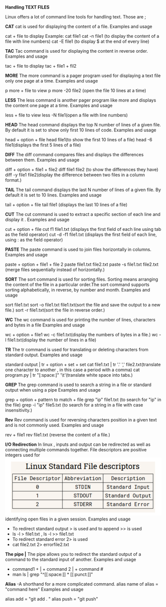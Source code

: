 **Handling TEXT FILES**

Linux offers a lot of command line tools for handling text. Those are ;

**CAT**
cat is used for displaying the content of a file. Examples and usage

cat + file to display Example:
cat file1
cat -n file1 (to display the content of a file with line numbers)
cat -E file1 (to display $ at the end of every line)

**TAC**
Tac command is used for displaying the content in reverse order. Examples and usage

tac + file to display
tac + file1 + fil2

**MORE**
The more command is a pager program used for displaying a text file only one page at a time. Examples and usage

p more + file to view
p more -20 file2 (open the file 10 lines at a time)

**LESS**
The less command is another pager program like more and displays the content one page at a time. Examples and usage

less + file to view
less -N file1(open a file with line numbers)

**HEAD**
The head command displays the top N number of lines of a given file. By default it is set to show only first 10 lines of code. Examples and usage

head + option + file
head file1(to show the first 10 lines of a file)
head -6 file1(displays the first 5 lines of a file)

**DIFF**
The diff command compares files and displays the differences between them. Examples and usage

diff + option + file1 + file2
diff file1 file2 (to show the differences they have)
diff -y file1 file2(display the difference between two files in a column format.)

**TAIL**
The tail command displays the last N number of lines of a given file. By default it is set to 10 lines. Examples and usage

tail + option + file
tail file1 (displays the last 10 lines of a file)

**CUT**
The cut command is used to extract a specific section of each line and display it . Examples and usage

cut + option + file
cut f1 file1.txt (displays the first field of each line using tab as the field operator)
cut -d -f1 file1.txt (displays the first field of each line, using : as the field operator)

**PASTE**
The paste command is used to join files horizontally in columns. Examples and usage

paste + option + file1 + file 2
paste file1.txt file2.txt
paste -s file1.txt file2.txt (merge files sequentially instead of horizontally.)

**SORT**
The sort command is used for sorting files. Sorting means arranging the content of the file in a particular order.The sort command supports sorting alphabetically, in reverse, by number and month. Examples and usage

sort file1.txt
sort -o file1.txt file1.txt(sort the file and save the output to a new file.)
sort -r file1.txt(sort the file in reverse order.)

**WC**
The wc command is used for printing the number of lines, characters and bytes in a file Examples and usage

wc + option + file1
wc -c file1.txt(display the numbers of bytes in a file.)
wc -l file1.txt(display the number of lines in a file)

**TR**
The tr command is used for translating or deleting characters from standard output. Examples and usage

standard output | tr + option + set + set
cat file1.txt | tr '.' ',' file2.txt(translate one character to another , in this case a period with a comma)
cat program.py | tr "[:space:]" '\t'(translate white space into tabs.)

**GREP**
The grep command is used to search a string in a file or standard output when using a pipe Examples and usage

grep + option + pattern to match + file
grep "ip" file1.txt (to search for "ip" in the file)
grep -i "ip" file5.txt (to search for a string in a file with case insensitivity.)

**Rev**
Rev command is used for reversing characters position in a given text and is not commonly used. Examples and usage

rev + file1
rev file1.txt (reverse the content of a file.)

**I/O Redirection**
In linux , inputs and output can be redirected as well as connecting multiple commands together. File descriptors are positive integers used for
![example](../Imgs/Redirection.png)
identifying open files in a given session. Examples and usage
* To redirect standard output > is used and to append >> is used
* ls -l > file1.txt , ls -l >> file1.txt
* To redirect standard error 2> is used
* cat file2.txt 2> errorfile2.txt
  
**The pipe |**
The pipe allows you to redirect the standard output of a command to the standard input of another. Examples and usage

* command1 + | + command 2 | + command #
* man ls | grep "^[[:space:]] * [[:punct:]]"
 
**Alias**
-A shorthand for a more complicated command. alias name of alias = "command here" Examples and usage

alias add = "git add . "
alias push = "git push"
